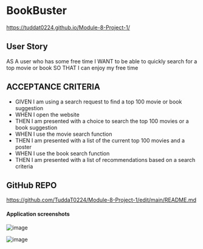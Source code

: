 # BookBuster

https://tuddat0224.github.io/Module-8-Project-1/

## User Story

AS A user who has some free time
I WANT to be able to quickly search for a top movie or book
SO THAT I can enjoy my free time


## ACCEPTANCE CRITERIA

* GIVEN I am using a search request to find a top 100 movie or book suggestion
* WHEN I open the website
* THEN I am presented with a choice to search the top 100 movies or a book suggestion
* WHEN I use the movie search function
* THEN I am presented with a list of the current top 100 movies and a poster
* WHEN I use the book search function
* THEN I am presented with a list of recommendations based on a search criteria


## GitHub REPO 

https://github.com/TuddaT0224/Module-8-Project-1/edit/main/README.md


#### Application screenshots



![image](https://user-images.githubusercontent.com/121210332/228090953-2bf8d96e-3e23-43ed-9b53-ad37cf00febf.png)

![image](https://user-images.githubusercontent.com/121210332/228090983-8b8ad5fd-c3ae-45d0-a980-fa4f3c03f4ca.png)

